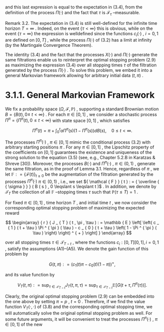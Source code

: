 and this last expression is equal to the expectation in (3.4), from the definition of the process $\Pi ( \cdot )$ and the fact that $\tau$ is $\mathcal { F } _ { \tau }$ –measurable.

Remark 3.2. The expectation in (3.4) is still well-defined for the infinite time horizon $T = \infty$ . Indeed, on the event $\{ \tau < \infty \}$ this is obvious, while on the event $\{ \tau = \infty \}$ the expression is welldefined since the functions $c _ { i } ( \cdot )$ , $i = 0 , 1$ are defined on $[ 0 , T ]$ , while the process $\Pi ( \cdot )$ of (3.2) has a limit at infinity (by the Martingale Convergence Theorem).

The identity (3.4) and the fact that the processes $X ( \cdot )$ and $\Pi ( \cdot )$ generate the same filtrations enable us to reinterpret the optimal stopping problem (2.9) as maximizing the expression (3.4) over all stopping times $\tau$ of the filtration generated by the process $\Pi ( \cdot )$ . To solve this problem, we embed it into a general Markovian framework allowing for arbitrary initial data $( t , \pi )$ .

# 3.1.1. General Markovian Framework

We fix a probability space $( \Omega , \mathcal { F } , \mathbb { P } )$ , supporting a standard Brownian motion $B = \{ B ( t ) , 0 \leqslant$ $t < \infty \}$ . For each $\pi \in [ 0 , 1 ]$ , we consider a stochastic process $\Pi ^ { \pi } = \{ \Pi ^ { \pi } ( t ) , 0 \leqslant t < \infty \}$ with state space $[ 0 , 1 ]$ , which satisfies

$$
\Pi ^ { \pi } ( t ) = \pi + \int _ { 0 } ^ { t } a \Pi ^ { \pi } ( s ) ( 1 - \Pi ^ { \pi } ( s ) ) d B ( s ) , \quad 0 \leqslant t < \infty .
$$

The processes $\Pi ^ { \pi } ( \cdot )$ , $\pi \in \left[ 0 , 1 \right]$ mimic the conditional process (3.2) with arbitrary starting positions $\pi$ . For any $\pi \in [ 0 , 1 ]$ , the Lipschitz property of the coefficients on $[ 0 , 1 ]$ guarantees the existence and uniqueness of the strong solution to the equation (3.5) (see, e.g., Chapter 5.2.B in Karatzas $\&$ Shreve [30]). Moreover, the processes $B ( \cdot )$ and $\Pi ^ { \pi } ( \cdot )$ , $\pi \in ( 0 , 1 )$ , generate the same filtration, as in the proof of Lemma 3.1. Hence, regardless of $\pi$ , we let $\mathbb { F } : = \{ \mathcal { F } ( t ) \} _ { t \geq 0 }$ be the augmentation of the filtration generated by the processes $\Pi ^ { \pi } ( \cdot )$ $\pi \in ( 0 , 1 )$ , i.e., we set ${ \mathcal { F } } ( t ) : = { \overline { { \sigma } } } ( B ( s ) , 0 \leqslant s \leqslant t )$ . In addition, we denote by $\mathcal { T } _ { T }$ the collection of all $\mathbb { F }$ –stopping times $\tau$ such that $\mathbb { P } ( \tau \leqslant T ) = 1$ .

For fixed $\pi \in [ 0 , 1 ]$ , time horizon $T$ , and initial time $t$ , we now consider the corresponding optimal stopping problem of maximizing the expected reward

$$
\begin{array} { r } { J _ { T } ( t , \pi , \tau ) : = \mathbb { E } \left[ \left( c _ { 1 } ( t + \tau ) \Pi ^ { \pi } ( \tau ) - c _ { 0 } ( t + \tau ) \left( 1 - \Pi ^ { \pi } ( \tau ) \right) \right) ^ { + } \right] } \end{array}
$$

over all stopping times $\tau \in \mathcal { T } _ { T - t }$ , where the functions $c _ { i } : [ 0 , T ]  [ 0 , 1 ] , i = 0 , 1$ , satisfy the assumptions (A1)–(A5). We denote the gain function of this problem by

$$
G ( t , \pi ) : = \big ( c _ { 1 } ( t ) \pi - c _ { 0 } ( t ) ( 1 - \pi ) \big ) ^ { + } ,
$$

and its value function by

$$
V _ { T } ( t , \pi ) : = \operatorname* { s u p } _ { \tau \in \mathcal { T } _ { T - t } } J _ { T } ( t , \pi , \tau ) = \operatorname* { s u p } _ { \tau \in \mathcal { T } _ { T - t } } \mathbb { E } \big [ G \big ( t + \tau , \Pi ^ { \pi } ( \tau ) \big ) \big ] .
$$

Clearly, the original optimal stopping problem (2.9) can be embedded into the one above by setting $\pi = p$ , $t = 0$ . Therefore, if we find the value function $V _ { T } ( \cdot , \cdot )$ of (3.8) and the corresponding optimal stopping time, we will automatically solve the original optimal stopping problem as well. For some future arguments, it will be convenient to treat the processes $\Pi ^ { \pi } ( \cdot )$ , $\pi \in [ 0 , 1 ]$ of the new